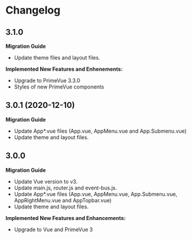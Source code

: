 # Changelog

## 3.1.0

**Migration Guide**

- Update theme files and layout files.

**Implemented New Features and Enhenements:**

- Upgrade to PrimeVue 3.3.0
- Styles of new PrimeVue components


## 3.0.1 (2020-12-10)

**Migration Guide**

- Update App*.vue files (App.vue, AppMenu.vue and App.Submenu.vue)
- Update theme and layout files.

## 3.0.0 

**Migration Guide**

- Update Vue version to v3.
- Update main.js, router.js and event-bus.js.
- Update App*.vue files (App.vue, AppMenu.vue, App.Submenu.vue, AppRightMenu.vue and AppTopbar.vue)
- Update theme and layout files.

**Implemented New Features and Enhancements:**

- Upgrade to Vue and PrimeVue 3
